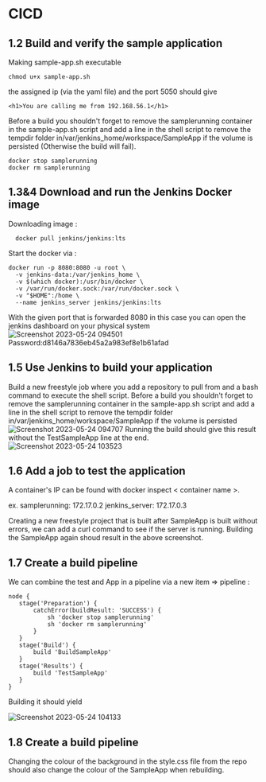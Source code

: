 # CICD



## 1.2 Build and verify the sample application
Making sample-app.sh executable
```
chmod u+x sample-app.sh
```

 the assigned ip (via the yaml file) and the port 5050 should give 
 ```
 <h1>You are calling me from 192.168.56.1</h1>
```

Before a build you shouldn't forget to remove the samplerunning container in the sample-app.sh script 
and add a line in the shell script to remove the tempdir folder in/var/jenkins_home/workspace/SampleApp
if the volume is persisted
(Otherwise the build will fail).
```
docker stop samplerunning
docker rm samplerunning
```

## 1.3&4 Download and run the Jenkins Docker image
Downloading image : 
```
  docker pull jenkins/jenkins:lts 
```
Start the docker via :
```
docker run -p 8080:8080 -u root \
  -v jenkins-data:/var/jenkins_home \
  -v $(which docker):/usr/bin/docker \
  -v /var/run/docker.sock:/var/run/docker.sock \
  -v "$HOME":/home \
  --name jenkins_server jenkins/jenkins:lts
 ```
With the given port that is forwarded 8080 in this case you can open the jenkins dashboard on your physical system
![Screenshot 2023-05-24 094501](https://github.com/Brent-dc/cicd-app/assets/61025631/70a0698d-9f5f-4b8b-929c-b8e580cac347)
Password:d8146a7836eb45a2a983ef8e1b61afad


## 1.5 Use Jenkins to build your application
Build a new freestyle job where you add a repository to pull from and a bash command to execute the shell script.
Before a build you shouldn't forget to remove the samplerunning container in the sample-app.sh script 
and add a line in the shell script to remove the tempdir folder in/var/jenkins_home/workspace/SampleApp
if the volume is persisted
![Screenshot 2023-05-24 094707](https://github.com/Brent-dc/cicd-app/assets/61025631/09379e0a-8f67-46a2-bca5-6c4e1c897d26)
Running the build should give this result without the TestSampleApp line at the end.
![Screenshot 2023-05-24 103523](https://github.com/Brent-dc/cicd-app/assets/61025631/bad1a6f7-fdb0-4907-84a0-dc3a308fe47a)



##  1.6 Add a job to test the application
A container's IP can be found with docker inspect < container name >.

ex.
samplerunning: 172.17.0.2
jenkins_server: 172.17.0.3

Creating a new freestyle project that is built after SampleApp is built without errors, we can add a curl command to see if the server is running.
Building the SampleApp again shoud result in the above screenshot.


## 1.7 Create a build pipeline
We can combine the test and App in a pipeline via a new item => pipeline :
 ``` 
node {
    stage('Preparation') {
        catchError(buildResult: 'SUCCESS') {
            sh 'docker stop samplerunning'
            sh 'docker rm samplerunning'
        }
    }
    stage('Build') {
        build 'BuildSampleApp'
    }
    stage('Results') {
        build 'TestSampleApp'
    }
}
 ```
Building it should yield 

![Screenshot 2023-05-24 104133](https://github.com/Brent-dc/cicd-app/assets/61025631/f3db440a-158e-4c97-b40b-ba94cfa70fdf)
## 1.8 Create a build pipeline

Changing the colour of the background in the style.css file from the repo should also change the colour of the SampleApp when rebuilding.
